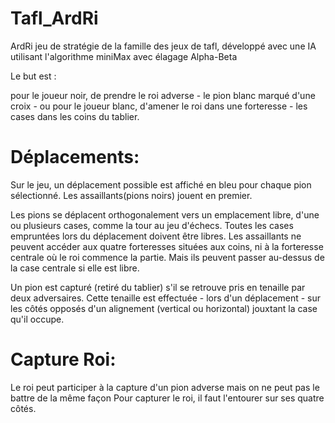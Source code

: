 # Tafl_ArdRi
ArdRi jeu de stratégie de la famille des jeux de tafl, développé avec une IA utilisant l'algorithme miniMax avec élagage Alpha-Beta

Le but est :

pour le joueur noir, de prendre le roi adverse - le pion blanc marqué d'une croix - ou
pour le joueur blanc, d'amener le roi dans une forteresse - les cases dans les coins du tablier.


# Déplacements:

Sur le jeu, un déplacement possible est affiché en bleu pour chaque pion sélectionné.
Les assaillants(pions noirs) jouent en premier.

Les pions se déplacent orthogonalement vers un emplacement libre, d'une ou plusieurs cases, comme la tour au jeu d'échecs. Toutes les cases empruntées lors du déplacement doivent être libres. Les assaillants ne peuvent accéder aux quatre forteresses situées aux coins, ni à la forteresse centrale où le roi commence la partie. Mais ils peuvent passer au-dessus de la case centrale si elle est libre.

Un pion est capturé (retiré du tablier) s'il se retrouve pris en tenaille par deux adversaires.
Cette tenaille est effectuée - lors d'un déplacement - sur les côtés opposés d'un alignement (vertical ou horizontal) jouxtant la case qu'il occupe.


# Capture Roi:
Le roi peut participer à la capture d'un pion adverse mais on ne peut pas le battre de la même façon
Pour capturer le roi, il faut l'entourer sur ses quatre côtés.
